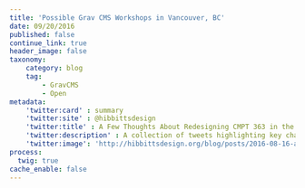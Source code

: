 ```yaml
---
title: 'Possible Grav CMS Workshops in Vancouver, BC'
date: 09/20/2016
published: false
continue_link: true
header_image: false
taxonomy:
    category: blog
    tag:
        - GravCMS
        - Open
metadata:
    'twitter:card' : summary
    'twitter:site' : @hibbittsdesign
    'twitter:title' : A Few Thoughts About Redesigning CMPT 363 in the Open
    'twitter:description' : A collection of tweets highlighting key changes to CMPT 363 for the Fall 2016 offering.
    'twitter:image': 'http://hibbittsdesign.org/blog/posts/2016-08-16-a-few-thoughts-about-redesigning-cmpt-363-in-the-open-once-again/workflowy.png'
process:
  twig: true
cache_enable: false
---
```

